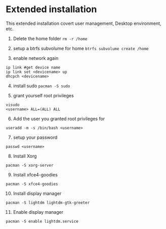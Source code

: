 # Extended installation
This extended installation covert user management, Desktop environment, etc.

1. Delete the home folder 
```rm -r /home```

2. setup a btrfs subvolume for home
```btrfs subvolume create /home```

3. enable network again
```
ip link #get device name
ip link set <devicename> up
dhcpch <devicename>
```

4. install sudo
```pacman -S sudo```

5. grant yourself root privileges
```
visudo
<username> ALL=(ALL) ALL
```

6. Add the user you granted root privileges for
```
useradd -m -s /bin/bash <username>
```

7. setup your password
```
passwd <username>
```

8. Install Xorg
```
pacman -S xorg-server
```

9. Install xfce4-goodies
```
pacman -S xfce4-goodies
```

10. Install display manager
```
pacman -S lightdm lightdm-gtk-greeter
```

11. Enable display manager
```
pacman -S enable lightdm.service
```
